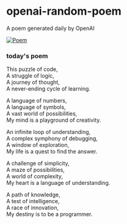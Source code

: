 
# openai-random-poem
 A poem generated daily by OpenAI

[![Poem](https://github.com/fbiego/openai-random-poem/actions/workflows/main.yml/badge.svg)](https://github.com/fbiego/openai-random-poem/actions/workflows/main.yml)

### today's poem  
  
This puzzle of code,  
A struggle of logic,  
A journey of thought,  
A never-ending cycle of learning.  
  
A language of numbers,  
A language of symbols,  
A vast world of possibilities,  
My mind is a playground of creativity.  
  
An infinite loop of understanding,  
A complex symphony of debugging,  
A window of exploration,  
My life is a quest to find the answer.  
  
A challenge of simplicity,  
A maze of possibilities,  
A world of complexity,  
My heart is a language of understanding.  
  
A path of knowledge,  
A test of intelligence,  
A race of innovation,  
My destiny is to be a programmer.
